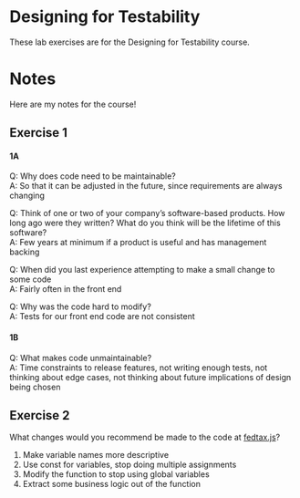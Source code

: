 # Designing for Testability

These lab exercises are for the Designing for Testability course.

# Notes

Here are my notes for the course!

## Exercise 1

#### 1A

Q: Why does code need to be maintainable?  
A: So that it can be adjusted in the future, since requirements are always changing  

Q: Think of one or two of your company’s software-based products. How long ago were they written? What do you think will be the lifetime of this software?  
A: Few years at minimum if a product is useful and has management backing

Q: When did you last experience attempting to make a small change to some code  
A: Fairly often in the front end

Q: Why was the code hard to modify?  
A: Tests for our front end code are not consistent

#### 1B

Q: What makes code unmaintainable?  
A: Time constraints to release features, not writing enough tests, not thinking about edge cases, not thinking about future implications of design being chosen


## Exercise 2

What changes would you recommend be made to the code at [fedtax.js](./federal-tax/fedtax.js)?

1. Make variable names more descriptive
2. Use const for variables, stop doing multiple assignments
3. Modify the function to stop using global variables
4. Extract some business logic out of the function